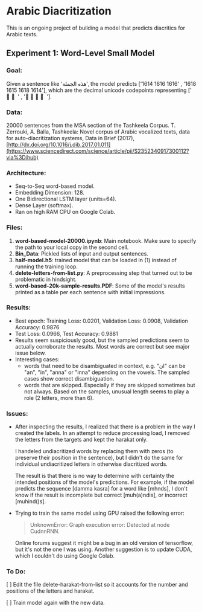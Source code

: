 # Arabic Diacritization
This is an ongoing project of building a model that predicts diacritics for Arabic texts.

## Experiment 1: Word-Level Small Model
  ### Goal: 
  Given a sentence like 'هذه الجملة', the model predicts ['1614 1616 1616' , '1618 1615 1618 1614'],  which are the decimal unicode codepoints representing ['  َ  ِ  ِ ' , '  ْ  ُ  ْ  َ '].

  ### Data:
  20000 sentences from the MSA section of the Tashkeela Corpus.
  T. Zerrouki, A. Balla, Tashkeela: Novel corpus of Arabic vocalized texts, data for auto-diacritization systems, Data in Brief (2017), [http://dx.doi.org/10.1016/j.dib.2017.01.011](https://www.sciencedirect.com/science/article/pii/S2352340917300112?via%3Dihub) 

  ### Architecture:
  - Seq-to-Seq word-based model. 
  - Embedding Dimension: 128.
  - One Bidirectional LSTM layer (units=64).
  - Dense Layer (softmax).
  - Ran on high RAM CPU on Google Colab.   
  
  ### Files:
  1. **word-based-model-20000.ipynb**: Main notebook. Make sure to specify the path to your local copy in the second cell.
  2. **Bin_Data**: Pickled lists of input and output sentences.
  3. **half-model.h5**: trained model that can be loaded in (1) instead of running the training loop.
  4. **delete-letters-from-list.py**: A preprocessing step that turned out to be problematic in hindsight.
  5. **word-based-20k-sample-results.PDF**: Some of the model's results printed as a table per each sentence with initial impressions.

  ### Results:
  - Best epoch: Training Loss: 0.0201, Validation Loss: 0.0908, Validation Accuracy: 0.9876
  - Test Loss: 0.0966, Test Accuracy: 0.9881
  - Results seem suspiciously good, but the sampled predictions seem to actually corroborate the results. Most words are correct but see major issue below. 
  - Interesting cases:
      - words that need to be disambiguated in context, e.g. "ان" can be "an", "in", "anna" or "inna" depending on the vowels. The sampled cases show correct disambiguation.
      - words that are skipped. Especially if they are skipped sometimes but not always. Based on the samples, unusual length seems to play a role (2 letters, more than 6).   
  
  ### Issues: 
  - After inspecting the results, I realized that there is a problem in the way I created the labels.
    In an attempt to reduce processing load, I removed the letters from the targets and kept the harakat only.

    I handeled undiacritized words by replacing them with zeros (to preserve their position in the sentence), but I didn't do the same for individual undiacritized letters in otherwise diacritized words.

    The result is that there is no way to determine with certainty the intended positions of the model's predictions.
    For example, if the model predicts the sequence [damma kasra] for a word like [mhnds], I don't know if the result is incomplete but correct [muh(a)ndis], or incorrect [muhind()s].
    
  - Trying to train the same model using GPU raised the following error:
      > UnknownError: Graph execution error: Detected at node CudnnRNN.

    Online forums suggest it might be a bug in an old version of tensorflow, but it's not the one I was using.
    Another suggestion is to update CUDA, which I couldn't do using Google Colab.

### To Do: 
[ ] Edit the file delete-harakat-from-list so it accounts for the number and positions of the letters and harakat.

[ ] Train model again with the new data. 
  
  
